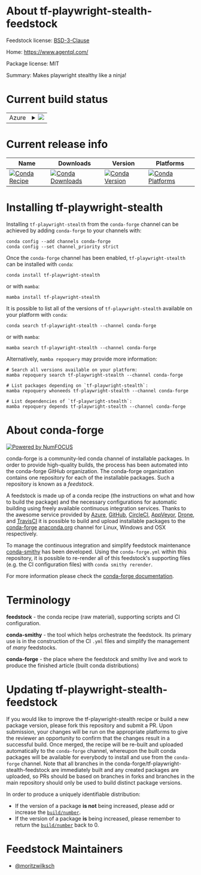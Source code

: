 About tf-playwright-stealth-feedstock
=====================================

Feedstock license: [BSD-3-Clause](https://github.com/conda-forge/tf-playwright-stealth-feedstock/blob/main/LICENSE.txt)

Home: https://www.agentql.com/

Package license: MIT

Summary: Makes playwright stealthy like a ninja!

Current build status
====================


<table>
    
  <tr>
    <td>Azure</td>
    <td>
      <details>
        <summary>
          <a href="https://dev.azure.com/conda-forge/feedstock-builds/_build/latest?definitionId=24958&branchName=main">
            <img src="https://dev.azure.com/conda-forge/feedstock-builds/_apis/build/status/tf-playwright-stealth-feedstock?branchName=main">
          </a>
        </summary>
        <table>
          <thead><tr><th>Variant</th><th>Status</th></tr></thead>
          <tbody><tr>
              <td>linux_64_python3.10.____cpython</td>
              <td>
                <a href="https://dev.azure.com/conda-forge/feedstock-builds/_build/latest?definitionId=24958&branchName=main">
                  <img src="https://dev.azure.com/conda-forge/feedstock-builds/_apis/build/status/tf-playwright-stealth-feedstock?branchName=main&jobName=linux&configuration=linux%20linux_64_python3.10.____cpython" alt="variant">
                </a>
              </td>
            </tr><tr>
              <td>linux_64_python3.11.____cpython</td>
              <td>
                <a href="https://dev.azure.com/conda-forge/feedstock-builds/_build/latest?definitionId=24958&branchName=main">
                  <img src="https://dev.azure.com/conda-forge/feedstock-builds/_apis/build/status/tf-playwright-stealth-feedstock?branchName=main&jobName=linux&configuration=linux%20linux_64_python3.11.____cpython" alt="variant">
                </a>
              </td>
            </tr><tr>
              <td>linux_64_python3.12.____cpython</td>
              <td>
                <a href="https://dev.azure.com/conda-forge/feedstock-builds/_build/latest?definitionId=24958&branchName=main">
                  <img src="https://dev.azure.com/conda-forge/feedstock-builds/_apis/build/status/tf-playwright-stealth-feedstock?branchName=main&jobName=linux&configuration=linux%20linux_64_python3.12.____cpython" alt="variant">
                </a>
              </td>
            </tr><tr>
              <td>linux_64_python3.9.____cpython</td>
              <td>
                <a href="https://dev.azure.com/conda-forge/feedstock-builds/_build/latest?definitionId=24958&branchName=main">
                  <img src="https://dev.azure.com/conda-forge/feedstock-builds/_apis/build/status/tf-playwright-stealth-feedstock?branchName=main&jobName=linux&configuration=linux%20linux_64_python3.9.____cpython" alt="variant">
                </a>
              </td>
            </tr><tr>
              <td>osx_64_python3.10.____cpython</td>
              <td>
                <a href="https://dev.azure.com/conda-forge/feedstock-builds/_build/latest?definitionId=24958&branchName=main">
                  <img src="https://dev.azure.com/conda-forge/feedstock-builds/_apis/build/status/tf-playwright-stealth-feedstock?branchName=main&jobName=osx&configuration=osx%20osx_64_python3.10.____cpython" alt="variant">
                </a>
              </td>
            </tr><tr>
              <td>osx_64_python3.11.____cpython</td>
              <td>
                <a href="https://dev.azure.com/conda-forge/feedstock-builds/_build/latest?definitionId=24958&branchName=main">
                  <img src="https://dev.azure.com/conda-forge/feedstock-builds/_apis/build/status/tf-playwright-stealth-feedstock?branchName=main&jobName=osx&configuration=osx%20osx_64_python3.11.____cpython" alt="variant">
                </a>
              </td>
            </tr><tr>
              <td>osx_64_python3.12.____cpython</td>
              <td>
                <a href="https://dev.azure.com/conda-forge/feedstock-builds/_build/latest?definitionId=24958&branchName=main">
                  <img src="https://dev.azure.com/conda-forge/feedstock-builds/_apis/build/status/tf-playwright-stealth-feedstock?branchName=main&jobName=osx&configuration=osx%20osx_64_python3.12.____cpython" alt="variant">
                </a>
              </td>
            </tr><tr>
              <td>osx_64_python3.9.____cpython</td>
              <td>
                <a href="https://dev.azure.com/conda-forge/feedstock-builds/_build/latest?definitionId=24958&branchName=main">
                  <img src="https://dev.azure.com/conda-forge/feedstock-builds/_apis/build/status/tf-playwright-stealth-feedstock?branchName=main&jobName=osx&configuration=osx%20osx_64_python3.9.____cpython" alt="variant">
                </a>
              </td>
            </tr>
          </tbody>
        </table>
      </details>
    </td>
  </tr>
</table>

Current release info
====================

| Name | Downloads | Version | Platforms |
| --- | --- | --- | --- |
| [![Conda Recipe](https://img.shields.io/badge/recipe-tf--playwright--stealth-green.svg)](https://anaconda.org/conda-forge/tf-playwright-stealth) | [![Conda Downloads](https://img.shields.io/conda/dn/conda-forge/tf-playwright-stealth.svg)](https://anaconda.org/conda-forge/tf-playwright-stealth) | [![Conda Version](https://img.shields.io/conda/vn/conda-forge/tf-playwright-stealth.svg)](https://anaconda.org/conda-forge/tf-playwright-stealth) | [![Conda Platforms](https://img.shields.io/conda/pn/conda-forge/tf-playwright-stealth.svg)](https://anaconda.org/conda-forge/tf-playwright-stealth) |

Installing tf-playwright-stealth
================================

Installing `tf-playwright-stealth` from the `conda-forge` channel can be achieved by adding `conda-forge` to your channels with:

```
conda config --add channels conda-forge
conda config --set channel_priority strict
```

Once the `conda-forge` channel has been enabled, `tf-playwright-stealth` can be installed with `conda`:

```
conda install tf-playwright-stealth
```

or with `mamba`:

```
mamba install tf-playwright-stealth
```

It is possible to list all of the versions of `tf-playwright-stealth` available on your platform with `conda`:

```
conda search tf-playwright-stealth --channel conda-forge
```

or with `mamba`:

```
mamba search tf-playwright-stealth --channel conda-forge
```

Alternatively, `mamba repoquery` may provide more information:

```
# Search all versions available on your platform:
mamba repoquery search tf-playwright-stealth --channel conda-forge

# List packages depending on `tf-playwright-stealth`:
mamba repoquery whoneeds tf-playwright-stealth --channel conda-forge

# List dependencies of `tf-playwright-stealth`:
mamba repoquery depends tf-playwright-stealth --channel conda-forge
```


About conda-forge
=================

[![Powered by
NumFOCUS](https://img.shields.io/badge/powered%20by-NumFOCUS-orange.svg?style=flat&colorA=E1523D&colorB=007D8A)](https://numfocus.org)

conda-forge is a community-led conda channel of installable packages.
In order to provide high-quality builds, the process has been automated into the
conda-forge GitHub organization. The conda-forge organization contains one repository
for each of the installable packages. Such a repository is known as a *feedstock*.

A feedstock is made up of a conda recipe (the instructions on what and how to build
the package) and the necessary configurations for automatic building using freely
available continuous integration services. Thanks to the awesome service provided by
[Azure](https://azure.microsoft.com/en-us/services/devops/), [GitHub](https://github.com/),
[CircleCI](https://circleci.com/), [AppVeyor](https://www.appveyor.com/),
[Drone](https://cloud.drone.io/welcome), and [TravisCI](https://travis-ci.com/)
it is possible to build and upload installable packages to the
[conda-forge](https://anaconda.org/conda-forge) [anaconda.org](https://anaconda.org/)
channel for Linux, Windows and OSX respectively.

To manage the continuous integration and simplify feedstock maintenance
[conda-smithy](https://github.com/conda-forge/conda-smithy) has been developed.
Using the ``conda-forge.yml`` within this repository, it is possible to re-render all of
this feedstock's supporting files (e.g. the CI configuration files) with ``conda smithy rerender``.

For more information please check the [conda-forge documentation](https://conda-forge.org/docs/).

Terminology
===========

**feedstock** - the conda recipe (raw material), supporting scripts and CI configuration.

**conda-smithy** - the tool which helps orchestrate the feedstock.
                   Its primary use is in the construction of the CI ``.yml`` files
                   and simplify the management of *many* feedstocks.

**conda-forge** - the place where the feedstock and smithy live and work to
                  produce the finished article (built conda distributions)


Updating tf-playwright-stealth-feedstock
========================================

If you would like to improve the tf-playwright-stealth recipe or build a new
package version, please fork this repository and submit a PR. Upon submission,
your changes will be run on the appropriate platforms to give the reviewer an
opportunity to confirm that the changes result in a successful build. Once
merged, the recipe will be re-built and uploaded automatically to the
`conda-forge` channel, whereupon the built conda packages will be available for
everybody to install and use from the `conda-forge` channel.
Note that all branches in the conda-forge/tf-playwright-stealth-feedstock are
immediately built and any created packages are uploaded, so PRs should be based
on branches in forks and branches in the main repository should only be used to
build distinct package versions.

In order to produce a uniquely identifiable distribution:
 * If the version of a package **is not** being increased, please add or increase
   the [``build/number``](https://docs.conda.io/projects/conda-build/en/latest/resources/define-metadata.html#build-number-and-string).
 * If the version of a package **is** being increased, please remember to return
   the [``build/number``](https://docs.conda.io/projects/conda-build/en/latest/resources/define-metadata.html#build-number-and-string)
   back to 0.

Feedstock Maintainers
=====================

* [@moritzwilksch](https://github.com/moritzwilksch/)

